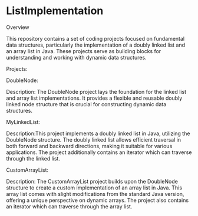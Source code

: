 # ListImplementation

Overview

This repository contains a set of coding projects focused on fundamental data structures, particularly the implementation of a doubly linked list and an array list in Java. 
These projects serve as building blocks for understanding and working with dynamic data structures.

Projects: 

DoubleNode:

Description: The DoubleNode project lays the foundation for the linked list and array list implementations. 
It provides a flexible and reusable doubly linked node structure that is crucial for constructing dynamic data structures.

MyLinkedList:

Description:This project implements a doubly linked list in Java, utilizing the DoubleNode structure. 
The doubly linked list allows efficient traversal in both forward and backward directions, making it suitable for various applications. 
The project additionally contains an iterator which can traverse through the linked list.

CustomArrayList:

Description: The CustomArrayList project builds upon the DoubleNode structure to create a custom implementation of an array list in Java. 
This array list comes with slight modifications from the standard Java version, offering a unique perspective on dynamic arrays. 
The project also contains an iterator which can traverse through the array list.
